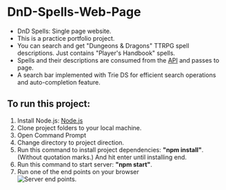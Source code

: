 # DnD-Spells-Web-Page
* DnD Spells: Single page website.
* This is a practice portfolio project.
* You can search and get "Dungeons & Dragons" TTRPG spell descriptions. Just contains "Player's Handbook" spells.
* Spells and their descriptions are consumed from the [API](https://www.dnd5eapi.co/) and passes to page.
* A search bar implemented with Trie DS for efficient search operations and auto-completion feature.
## To run this project:
1. Install Node.js: [Node.js](https://nodejs.org/en/download)
2. Clone project folders to your local machine.
3. Open Command Prompt
4. Change directory to project direction.
5. Run this command to install project dependencies: **"npm install"**. (Without quotation marks.) And hit enter until installing end.
6. Run this command to start server: **"npm start"**.
7. Run one of the end points on your browser <br>
![Server end points.](images/screenshot.png)

